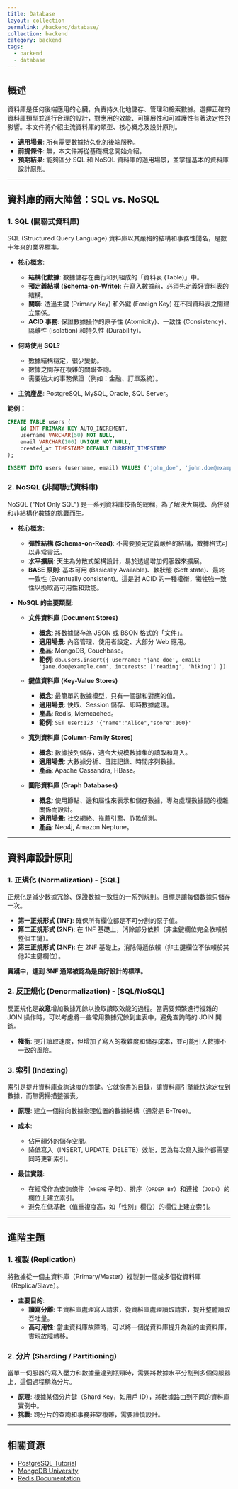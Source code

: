 ```yaml
---
title: Database
layout: collection
permalink: /backend/database/
collection: backend
category: backend
tags:
  - backend
  - database
---
```


## 概述
資料庫是任何後端應用的心臟，負責持久化地儲存、管理和檢索數據。選擇正確的資料庫類型並進行合理的設計，對應用的效能、可擴展性和可維護性有著決定性的影響。本文件將介紹主流資料庫的類型、核心概念及設計原則。

- **適用場景**: 所有需要數據持久化的後端服務。
- **前提條件**: 無，本文件將從基礎概念開始介紹。
- **預期結果**: 能夠區分 SQL 和 NoSQL 資料庫的適用場景，並掌握基本的資料庫設計原則。

---

## 資料庫的兩大陣營：SQL vs. NoSQL

### 1. SQL (關聯式資料庫)

SQL (Structured Query Language) 資料庫以其嚴格的結構和事務性聞名，是數十年來的業界標準。

- **核心概念**:
  - **結構化數據**: 數據儲存在由行和列組成的「資料表 (Table)」中。
  - **預定義結構 (Schema-on-Write)**: 在寫入數據前，必須先定義好資料表的結構。
  - **關聯**: 透過主鍵 (Primary Key) 和外鍵 (Foreign Key) 在不同資料表之間建立關係。
  - **ACID 事務**: 保證數據操作的原子性 (Atomicity)、一致性 (Consistency)、隔離性 (Isolation) 和持久性 (Durability)。

- **何時使用 SQL?**
  - 數據結構穩定，很少變動。
  - 數據之間存在複雜的關聯查詢。
  - 需要強大的事務保證（例如：金融、訂單系統）。

- **主流產品**: PostgreSQL, MySQL, Oracle, SQL Server。

**範例：**
```sql
CREATE TABLE users (
    id INT PRIMARY KEY AUTO_INCREMENT,
    username VARCHAR(50) NOT NULL,
    email VARCHAR(100) UNIQUE NOT NULL,
    created_at TIMESTAMP DEFAULT CURRENT_TIMESTAMP
);

INSERT INTO users (username, email) VALUES ('john_doe', 'john.doe@example.com');
```

### 2. NoSQL (非關聯式資料庫)

NoSQL ("Not Only SQL") 是一系列資料庫技術的總稱，為了解決大規模、高併發和非結構化數據的挑戰而生。

- **核心概念**:
  - **彈性結構 (Schema-on-Read)**: 不需要預先定義嚴格的結構，數據格式可以非常靈活。
  - **水平擴展**: 天生為分散式架構設計，易於透過增加伺服器來擴展。
  - **BASE 原則**: 基本可用 (Basically Available)、軟狀態 (Soft state)、最終一致性 (Eventually consistent)。這是對 ACID 的一種權衡，犧牲強一致性以換取高可用性和效能。

- **NoSQL 的主要類型**:

  - **文件資料庫 (Document Stores)**
    - **概念**: 將數據儲存為 JSON 或 BSON 格式的「文件」。
    - **適用場景**: 內容管理、使用者設定、大部分 Web 應用。
    - **產品**: MongoDB, Couchbase。
    - **範例**: `db.users.insert({ username: 'jane_doe', email: 'jane.doe@example.com', interests: ['reading', 'hiking'] })`

  - **鍵值資料庫 (Key-Value Stores)**
    - **概念**: 最簡單的數據模型，只有一個鍵和對應的值。
    - **適用場景**: 快取、Session 儲存、即時數據處理。
    - **產品**: Redis, Memcached。
    - **範例**: `SET user:123 '{"name":"Alice","score":100}'`

  - **寬列資料庫 (Column-Family Stores)**
    - **概念**: 數據按列儲存，適合大規模數據集的讀取和寫入。
    - **適用場景**: 大數據分析、日誌記錄、時間序列數據。
    - **產品**: Apache Cassandra, HBase。

  - **圖形資料庫 (Graph Databases)**
    - **概念**: 使用節點、邊和屬性來表示和儲存數據，專為處理數據間的複雜關係而設計。
    - **適用場景**: 社交網絡、推薦引擎、詐欺偵測。
    - **產品**: Neo4j, Amazon Neptune。

---

## 資料庫設計原則

### 1. 正規化 (Normalization) - [SQL]

正規化是減少數據冗餘、保證數據一致性的一系列規則。目標是讓每個數據只儲存一次。

- **第一正規形式 (1NF)**: 確保所有欄位都是不可分割的原子值。
- **第二正規形式 (2NF)**: 在 1NF 基礎上，消除部分依賴（非主鍵欄位完全依賴於整個主鍵）。
- **第三正規形式 (3NF)**: 在 2NF 基礎上，消除傳遞依賴（非主鍵欄位不依賴於其他非主鍵欄位）。

**實踐中，達到 3NF 通常被認為是良好設計的標準。**

### 2. 反正規化 (Denormalization) - [SQL/NoSQL]

反正規化是**故意**增加數據冗餘以換取讀取效能的過程。當需要頻繁進行複雜的 JOIN 操作時，可以考慮將一些常用數據冗餘到主表中，避免查詢時的 JOIN 開銷。

- **權衡**: 提升讀取速度，但增加了寫入的複雜度和儲存成本，並可能引入數據不一致的風險。

### 3. 索引 (Indexing)

索引是提升資料庫查詢速度的關鍵。它就像書的目錄，讓資料庫引擎能快速定位到數據，而無需掃描整張表。

- **原理**: 建立一個指向數據物理位置的數據結構（通常是 B-Tree）。
- **成本**: 
  - 佔用額外的儲存空間。
  - 降低寫入（INSERT, UPDATE, DELETE）效能，因為每次寫入操作都需要同時更新索引。

- **最佳實踐**: 
  - 在經常作為查詢條件（`WHERE` 子句）、排序（`ORDER BY`）和連接（`JOIN`）的欄位上建立索引。
  - 避免在低基數（值重複度高，如「性別」欄位）的欄位上建立索引。

---

## 進階主題

### 1. 複製 (Replication)
將數據從一個主資料庫（Primary/Master）複製到一個或多個從資料庫（Replica/Slave）。

- **主要目的**:
  - **讀寫分離**: 主資料庫處理寫入請求，從資料庫處理讀取請求，提升整體讀取吞吐量。
  - **高可用性**: 當主資料庫故障時，可以將一個從資料庫提升為新的主資料庫，實現故障轉移。

### 2. 分片 (Sharding / Partitioning)
當單一伺服器的寫入壓力和數據量達到瓶頸時，需要將數據水平分割到多個伺服器上，這個過程稱為分片。

- **原理**: 根據某個分片鍵（Shard Key，如用戶 ID），將數據路由到不同的資料庫實例中。
- **挑戰**: 跨分片的查詢和事務非常複雜，需要謹慎設計。

---

## 相關資源
- [PostgreSQL Tutorial](https://www.postgresqltutorial.com/)
- [MongoDB University](https://university.mongodb.com/)
- [Redis Documentation](https://redis.io/documentation)